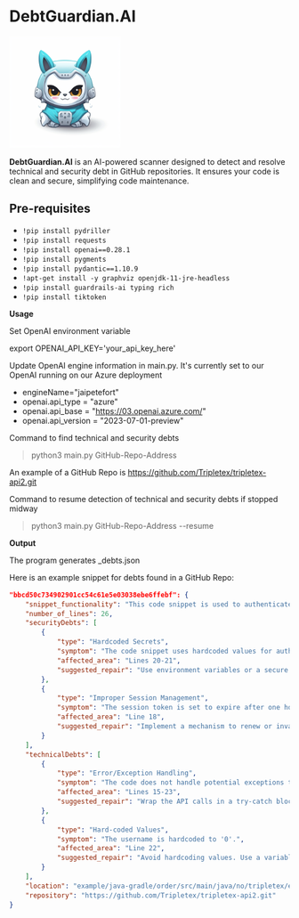 # DebtGuardian.AI

<img src="assets/logo_DebtGuardianAI.png" alt="debtguardian.ai Logo" width="200"/>


**DebtGuardian.AI** is an AI-powered scanner designed to detect and resolve technical and security debt in GitHub repositories. It ensures your code is clean and secure, simplifying code maintenance.

## Pre-requisites
- `!pip install pydriller`
- `!pip install requests`
- `!pip install openai==0.28.1`
- `!pip install pygments`
- `!pip install pydantic==1.10.9`
- `!apt-get install -y graphviz openjdk-11-jre-headless`
- `!pip install guardrails-ai typing rich`
- `!pip install tiktoken`


**Usage**


Set OpenAI environment variable

export OPENAI_API_KEY='your_api_key_here'


Update OpenAI engine information in main.py. It's currently set to our OpenAI running on our Azure deployment

- engineName="jaipetefort"
- openai.api_type = "azure"
- openai.api_base = "https://03.openai.azure.com/"
- openai.api_version = "2023-07-01-preview"


Command to find technical and security debts

>python3 main.py GitHub-Repo-Address

An example of a GitHub Repo  is https://github.com/Tripletex/tripletex-api2.git 

Command to resume detection of technical and security debts if stopped midway

>python3 main.py GitHub-Repo-Address  --resume 

**Output**

The program generates <GitHub Repo>_debts.json

Here is an example snippet for debts found in a GitHub Repo:

```json
"bbcd50c734902901cc54c61e5e03038ebe6ffebf": {
    "snippet_functionality": "This code snippet is used to authenticate a user with the Tripletex API using consumer and employee tokens. It creates a session token that is valid for one hour from the current time.",
    "number_of_lines": 26,
    "securityDebts": [
        {
            "type": "Hardcoded Secrets",
            "symptom": "The code snippet uses hardcoded values for authentication.",
            "affected_area": "Lines 20-21",
            "suggested_repair": "Use environment variables or a secure configuration file to store sensitive information such as tokens."
        },
        {
            "type": "Improper Session Management",
            "symptom": "The session token is set to expire after one hour without any mechanism for renewal or invalidation.",
            "affected_area": "Line 18",
            "suggested_repair": "Implement a mechanism to renew or invalidate the session token as needed."
        }
    ],
    "technicalDebts": [
        {
            "type": "Error/Exception Handling",
            "symptom": "The code does not handle potential exceptions that may be thrown by the Tripletex API.",
            "affected_area": "Lines 15-23",
            "suggested_repair": "Wrap the API calls in a try-catch block and handle potential exceptions appropriately."
        },
        {
            "type": "Hard-coded Values",
            "symptom": "The username is hardcoded to '0'.",
            "affected_area": "Line 22",
            "suggested_repair": "Avoid hardcoding values. Use a variable or constant instead."
        }
    ],
    "location": "example/java-gradle/order/src/main/java/no/tripletex/example/order/Example.java",
    "repository": "https://github.com/Tripletex/tripletex-api2.git"
}
